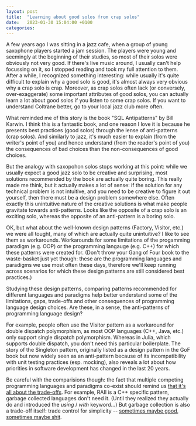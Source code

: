 ```yaml
---
layout: post
title:  "Learning about good solos from crap solos"
date:   2023-01-30 15:04:00 +0100
categories:
---
```

A few years ago I was sitting in a jazz cafe, when a group of young saxophone players started a jam session.  The players were young and seemingly at the beginning of their studies, so most of their solos were obviously not very good.  If there's live music around, I usually can't help focussing on it, so I stopped reading and took my full attention to them.  After a while, I recognized something interesting: while usually it's quite difficult to explain why a good solo is good, it's almost always very obvious why a crap solo is crap.  Moreover, as crap solos often lack (or conversely, over-exaggerate) some important attributes of good solos, you can actually learn a lot about good solos if you listen to some crap solos.  If you want to understand Coltrane better, go to your local jazz club more often.

What reminded me of this story is the book "SQL Antipatterns" by Bill Karwin.  I think this is a fantastic book, and one reason I love it is because he presents best practices (good solos) through the lense of anti-patterns (crap solos).  And similarly to jazz, it's much easier to explain (from the writer's point of you) and hence understand (from the reader's point of you) the consequences of bad choices than the non-consequences of good choices.

But the analogy with saxopohon solos stops working at this point: while we usually expect a good jazz solo to be creative and surprising, most solutions recommended by the book are actually quite boring.  This really made me think, but it actually makes a lot of sense: if the solution for any technical problem is not intuitive, and you need to be creative to figure it out yourself, then there must be a design problem somewhere else.  Often exactly this unintuitive nature of the creative solutions is what make people gravitate towards anti-patterns.  Looks like the opposite of a crap solo is an exciting solo, whereas the opposite of an anti-pattern is a boring solo.

OK, but what about the well-known design patterns (Factory, Visitor, etc.) we were all tought, many of which are actually quite unintuitive?  I like to see them as workarounds.  Workarounds for some limitations of the progamming paradigm (e.g. OOP) or the programming langauge (e.g. C++) for which these patterns were created for.  (Don't throw your Gang of Four book to the waste-basket just yet though: these are the programming languages and paradigms we use most often these days, therefore we'll keep running across scenarios for which these design patterns are still considered best practices.)

Studying these design patterns, comparing patterns recommended for different languages and paradigms help better understand some of the limitations, gaps, trade-offs and other consequences of programming language design choices.  Are these, in a sense, the anti-patterns of programming language design?

For example, people often use the Visitor pattern as a workaround for double dispatch polymorphism, as most OOP languages (C++, Java, etc.) only support single dispatch polymorphism.  Whereas in Julia, which supports double dispatch, you don't need this particular boilerplate.  The story of the Singleton pattern, originally listed as a design pattern in the GoF book but now widely seen as an anti-pattern because of its incompatibility with unit testing practices (esp. mocking), also reveals a lot about how priorities in software development has changed in the last 20 years.

Be careful with the comparisions though: the fact that  multiple competing programming languages and paradigms co-exist should remind us [that it's all about the trade-offs](https://tamastokes.github.io/2023/01/10/productive-debates-discover-tradeoffs.html).  For example, RAII is a C++ specific pattern, garbage collected languages don't need it.  (Until they realized they actually do and introduced the _using_ / _with_ keyword...)  But garbage collection is also a trade-off itself: trade control for simplicity -- [sometimes maybe good, sometimes maybe shit](https://www.youtube.com/watch?v=QJHUbtR0yI8).
